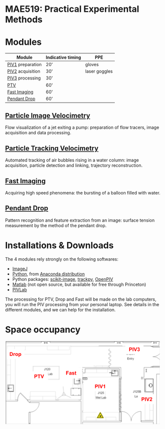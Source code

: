 # MAE519: Practical Experimental Methods
# Modules

| Module | Indicative timing | PPE |
|---|---|---|
|[PIV1](PIV) preparation | 20' | gloves |
|[PIV2](PIV) acquisition | 30' | laser goggles|
|[PIV3](PIV) processing | 30'| |
|[PTV](PTV) | 60' | |
|[Fast Imaging](Fast) | 60' | |
|[Pendant Drop](Drop) | 60' | |

## [Particle Image Velocimetry](PIV)
Flow visualization of a jet exiting a pump: preparation of flow tracers, image acquisition and data processing.

## [Particle Tracking Velocimetry](PTV)
Automated tracking of air bubbles rising in a water column: image acquisition, particle detection and linking, trajectory reconstruction.

## [Fast Imaging](Fast)
Acquiring high speed phenomena: the bursting of a balloon filled with water.

## [Pendant Drop](Drop)
Pattern recognition and feature extraction from an image: surface tension measurement by the method of the pendant drop.

# Installations & Downloads
The 4 modules rely strongly on the following softwares:
- [ImageJ](https://fiji.sc/)
- [Python](https://www.python.org/), from [Anaconda distribution](https://www.anaconda.com/)
- Python packages: [scikit-image](https://scikit-image.org/), [trackpy](http://soft-matter.github.io/trackpy/), [OpenPIV](http://www.openpiv.net/openpiv-python/)
- [Matlab](https://princeton.service-now.com/snap?id=kb_article&sys_id=cfaf4e73db601b00249b7b6b8c96199b) (not open source, but available for free through Princeton)
- [PIVLab](https://www.mathworks.com/matlabcentral/fileexchange/27659-pivlab-particle-image-velocimetry-piv-tool)

The processing for PTV, Drop and Fast will be made on the lab computers, you will run the PIV processing from your personal laptop.
See details in the different modules, and we can help for the installation.

# Space occupancy
![Space occupancy](space_occupancy.png)
